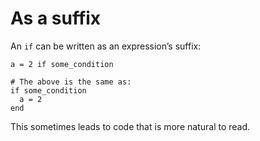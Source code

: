# As a suffix

An `if` can be written as an expression’s suffix:

```crystal
a = 2 if some_condition

# The above is the same as:
if some_condition
  a = 2
end
```

This sometimes leads to code that is more natural to read.
